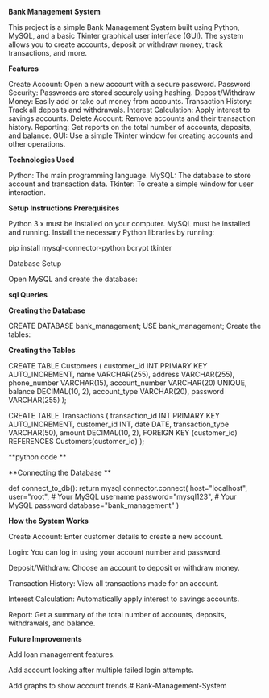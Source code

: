 **Bank Management System**

This project is a simple Bank Management System built using Python, MySQL, and a basic Tkinter graphical user interface (GUI). The system allows you to create accounts, deposit or withdraw money, track transactions, and more.

**Features**

Create Account: Open a new account with a secure password.
Password Security: Passwords are stored securely using hashing.
Deposit/Withdraw Money: Easily add or take out money from accounts.
Transaction History: Track all deposits and withdrawals.
Interest Calculation: Apply interest to savings accounts.
Delete Account: Remove accounts and their transaction history.
Reporting: Get reports on the total number of accounts, deposits, and balance.
GUI: Use a simple Tkinter window for creating accounts and other operations.


**Technologies Used**

Python: The main programming language.
MySQL: The database to store account and transaction data.
Tkinter: To create a simple window for user interaction.

**Setup Instructions**
**Prerequisites**

Python 3.x must be installed on your computer.
MySQL must be installed and running.
Install the necessary Python libraries by running:


pip install mysql-connector-python bcrypt tkinter

Database Setup

Open MySQL and create the database:

**sql Queries**

**Creating the Database**

CREATE DATABASE bank_management;
USE bank_management;
Create the tables:


**Creating the Tables**


CREATE TABLE Customers (
    customer_id INT PRIMARY KEY AUTO_INCREMENT,
    name VARCHAR(255),
    address VARCHAR(255),
    phone_number VARCHAR(15),
    account_number VARCHAR(20) UNIQUE,
    balance DECIMAL(10, 2),
    account_type VARCHAR(20),
    password VARCHAR(255)
);

CREATE TABLE Transactions (
    transaction_id INT PRIMARY KEY AUTO_INCREMENT,
    customer_id INT,
    date DATE,
    transaction_type VARCHAR(50),
    amount DECIMAL(10, 2),
    FOREIGN KEY (customer_id) REFERENCES Customers(customer_id)
);



**python code **

**Connecting the Database **

def connect_to_db():
    return mysql.connector.connect(
        host="localhost",
        user="root",  # Your MySQL username
        password="mysql123",  # Your MySQL password
        database="bank_management"
    )




**How the System Works**


Create Account: Enter customer details to create a new account.

Login: You can log in using your account number and password.

Deposit/Withdraw: Choose an account to deposit or withdraw money.

Transaction History: View all transactions made for an account.

Interest Calculation: Automatically apply interest to savings accounts.

Report: Get a summary of the total number of accounts, deposits, withdrawals, and balance.



**Future Improvements**

Add loan management features.

Add account locking after multiple failed login attempts.

Add graphs to show account trends.# Bank-Management-System

